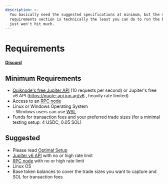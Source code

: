 ```yaml
---
description: >-
  You basically need the suggested specifications at minimum, but the minimum
  requirements section is technically the least you can do to run the bot. You
  just won't hit much.
---
```


# Requirements

[**Discord**](https://discord.gg/6DTGbMNYuA)

## Minimum Requirements

* [Quiknode's free Jupiter ](https://marketplace.quicknode.com/add-on/metis-jupiter-v6-swap-api)[API](https://marketplace.quicknode.com/add-on/metis-jupiter-v6-swap-api) (10 requests per second) or Jupiter's free v6 API (https://quote-api.jup.ag/v6 , heavily rate limited)
* Access to an [RPC node](bot-setup-instructions/rpcs.md)
* Linux or Windows Operating System\
  \- Windows users can use [WSL](https://learn.microsoft.com/en-us/windows/wsl/install)
* Funds for transaction fees and your preferred trade sizes (for a minimal testing setup: 4 USDC, 0.05 SOL)

## Suggested

* Please read [Optimal Setup](optimal-setup.md)
* [Jupiter v6 API](bot-setup-instructions/jupiter-v6-access.md) with no or high rate limit
* [RPC node](bot-setup-instructions/rpcs.md) with no or high rate limit
* Linux OS
* Base token balances to cover the trade sizes you want to capture and SOL for transaction fees

